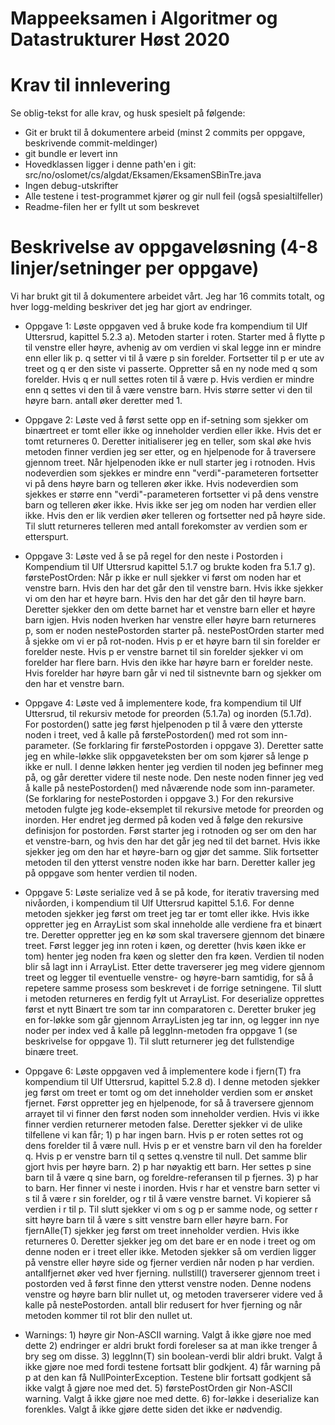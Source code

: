 # Mappeeksamen i Algoritmer og Datastrukturer Høst 2020

# Krav til innlevering

Se oblig-tekst for alle krav, og husk spesielt på følgende:

* Git er brukt til å dokumentere arbeid (minst 2 commits per oppgave, beskrivende commit-meldinger)	
* git bundle er levert inn
* Hovedklassen ligger i denne path'en i git: src/no/oslomet/cs/algdat/Eksamen/EksamenSBinTre.java
* Ingen debug-utskrifter
* Alle testene i test-programmet kjører og gir null feil (også spesialtilfeller)
* Readme-filen her er fyllt ut som beskrevet


# Beskrivelse av oppgaveløsning (4-8 linjer/setninger per oppgave)

Vi har brukt git til å dokumentere arbeidet vårt. Jeg har 16 commits totalt, og hver logg-melding beskriver det jeg har gjort av endringer.

* Oppgave 1: Løste oppgaven ved å bruke kode fra kompendium til Ulf Uttersrud, kapittel 5.2.3 a). Metoden starter i roten. Starter med å flytte p til venstre eller høyre, avhenig av om verdien vi skal legge inn er mindre enn eller lik p. q setter vi til å være p sin forelder.
             Fortsetter til p er ute av treet og q er den siste vi passerte. Oppretter så en ny node med q som forelder. Hvis q er null settes roten til å være p. Hvis verdien er mindre enn q settes vi den til å være venstre barn. Hvis større setter vi den til høyre barn. antall øker deretter med 1.
* Oppgave 2: Løste ved å først sette opp en if-setning som sjekker om binærtreet er tomt eller ikke og inneholder verdien eller ikke. Hvis det er tomt returneres 0.
             Deretter initialiserer jeg en teller, som skal øke hvis metoden finner verdien jeg ser etter, og en hjelpenode for å traversere gjennom treet.
             Når hjelpenoden ikke er null starter jeg i rotnoden. 
             Hvis nodeverdien som sjekkes er mindre enn "verdi"-parameteren fortsetter vi på dens høyre barn og telleren øker ikke.
             Hvis nodeverdien som sjekkes er større enn "verdi"-parameteren fortsetter vi på dens venstre barn og telleren øker ikke.
             Hvis ikke ser jeg om noden har verdien eller ikke. Hvis den er lik verdien øker telleren og fortsetter ned på høyre side.
             Til slutt returneres telleren med antall forekomster av verdien som er etterspurt. 
* Oppgave 3: Løste ved å se på regel for den neste i Postorden i Kompendium til Ulf Uttersrud kapittel 5.1.7 og brukte koden fra 5.1.7 g).
             førstePostOrden: Når p ikke er null sjekker vi først om noden har et venstre barn. Hvis den har det går den til venstre barn. 
             Hvis ikke sjekker vi om den har et høyre barn. Hvis den har det går den til høyre barn. Deretter sjekker den om dette barnet har et venstre barn eller et høyre barn igjen.
             Hvis noden hverken har venstre eller høyre barn returneres p, som er noden nestePostorden starter på. 
             nestePostOrden starter med å sjekke om vi er på rot-noden. Hvis p er et høyre barn til sin forelder er forelder neste.
             Hvis p er venstre barnet til sin forelder sjekker vi om forelder har flere barn. Hvis den ikke har høyre barn er forelder neste.
             Hvis forelder har høyre barn går vi ned til sistnevnte barn og sjekker om den har et venstre barn.
* Oppgave 4: Løste ved å implementere kode, fra kompendium til Ulf Uttersrud, til rekursiv metode for preorden (5.1.7a) og inorden (5.1.7d). 
             For postorden() satte jeg først hjelpenoden p til å være den ytterste noden i treet, ved å kalle på førstePostorden() med rot som inn-parameter. (Se forklaring fir førstePostorden i oppgave 3).
             Deretter satte jeg en while-løkke slik oppgaveteksten ber om som kjører så lenge p ikke er null. 
             I denne løkken henter jeg verdien til noden jeg befinner meg på, og går deretter videre til neste node.
             Den neste noden finner jeg ved å kalle på nestePostorden() med nåværende node som inn-parameter. (Se forklaring for nestePostorden i oppgave 3.)
             For den rekursive metoden fulgte jeg kode-eksemplet til rekursive metode for preorden og inorden. Her endret jeg dermed på koden ved å følge den rekursive definisjon for postorden.
             Først starter jeg i rotnoden og ser om den har et venstre-barn, og hvis den har det går jeg ned til det barnet. Hvis ikke sjekker jeg om den har et høyre-barn og gjør det samme.
             Slik fortsetter metoden til den ytterst venstre noden ikke har barn. Deretter kaller jeg på oppgave som henter verdien til noden.
* Oppgave 5: Løste serialize ved å se på kode, for iterativ traversing med nivåorden, i kompendium til Ulf Uttersrud kapittel 5.1.6.
             For denne metoden sjekker jeg først om treet jeg tar er tomt eller ikke. Hvis ikke oppretter jeg en ArrayList som skal inneholde alle verdiene fra et binært tre. 
             Deretter oppretter jeg en kø som skal traversere gjennom det binære treet. Først legger jeg inn roten i køen, og deretter (hvis køen ikke er tom) henter jeg noden fra køen og sletter den fra køen.
             Verdien til noden blir så lagt inn i ArrayList. Etter dette traverserer jeg meg videre gjennom treet og legger til eventuelle venstre- og høyre-barn samtidig, for så å repetere samme prosess som beskrevet i de forrige setningene.
             Til slutt i metoden returneres en ferdig fylt ut ArrayList.
             For deserialize opprettes først et nytt Binært tre som tar inn comparatoren c. Deretter bruker jeg en for-løkke som går gjennom ArrayListen jeg tar inn, og legger inn nye noder per index ved å kalle på leggInn-metoden fra oppgave 1 (se beskrivelse for oppgave 1).
             Til slutt returnerer jeg det fullstendige binære treet.
* Oppgave 6: Løste oppgaven ved å implementere kode i fjern(T) fra kompendium til Ulf Uttersrud, kapittel 5.2.8 d). 
             I denne metoden sjekker jeg først om treet er tomt og om det inneholder verdien som er ønsket fjernet. Først oppretter jeg en hjelpenode, for så å traversere gjennom arrayet til vi finner den først noden som inneholder verdien. Hvis vi ikke finner verdien returnerer metoden false.
             Deretter sjekker vi de ulike tilfellene vi kan får; 1) p har ingen barn. Hvis p er roten settes rot og dens forelder til å være null. Hvis p er et venstre barn vil den ha forelder q. Hvis p er venstre barn til q settes q.venstre til null. Det samme blir gjort hvis per høyre barn.
             2) p har nøyaktig ett barn. Her settes p sine barn til å være q sine barn, og foreldre-referansen til p fjernes. 3) p har to barn. Her finner vi neste i inorden. Hvis r har et venstre barn setter vi s til å være r sin forelder, og r til å være venstre barnet. Vi kopierer så verdien i r til p.
             Til slutt sjekker vi om s og p er samme node, og setter r sitt høyre barn til å være s sitt venstre barn eller høyre barn.
             For fjernAlle(T) sjekker jeg først om treet inneholder verdien. Hvis ikke returneres 0. Deretter sjekker jeg om det bare er en node i treet og om denne noden er i treet eller ikke. Metoden sjekker så om verdien ligger på venstre eller høyre side og fjerner verdien når noden p har verdien. antallfjernet øker ved hver fjerning.
             nullstill() traverserer gjennom treet i postorden ved å først finne den ytterst venstre noden. Denne nodens venstre og høyre barn blir nullet ut, og metoden traverserer videre ved å kalle på nestePostorden. antall blir redusert for hver fjerning og når metoden kommer til rot blir den nullet ut.
             
* Warnings: 1) høyre gir Non-ASCII warning. Valgt å ikke gjøre noe med dette
            2) endringer er aldri brukt fordi foreleser sa at man ikke trenger å bry seg om disse.
            3) leggInn(T) sin boolean-verdi blir aldri brukt. Valgt å ikke gjøre noe med fordi testene fortsatt blir godkjent.
            4) får warning på p at den kan få NullPointerException. Testene blir fortsatt godkjent så ikke valgt å gjøre noe med det.
            5) førstePostOrden gir Non-ASCII warning. Valgt å ikke gjøre noe med dette.
            6) for-løkke i deserialize kan forenkles. Valgt å ikke gjøre dette siden det ikke er nødvendig.              